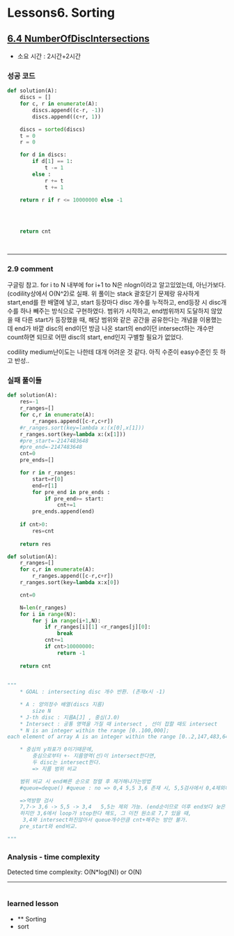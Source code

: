 
# Lessons6. Sorting
## [6.4 NumberOfDiscIntersections](https://app.codility.com/programmers/lessons/6-sorting/number_of_disc_intersections/)
* 소요 시간 : 2시간+2시간

### 성공 코드
```python
def solution(A):
    discs = []
    for c, r in enumerate(A):
        discs.append((c-r, -1))
        discs.append((c+r, 1))

    discs = sorted(discs)
    t = 0
    r = 0

    for d in discs:
        if d[1] == 1:
            t -= 1
        else :
            r += t
            t += 1
    
    return r if r <= 10000000 else -1



                
    return cnt
    
    
```

--------------------------------------------------------------------
### 2.9 comment    
구글링 참고.
for i to N 내부에 for i+1 to N은 nlogn이라고 알고있었는데, 아닌가보다.(codility상에서 O(N^2)로 실패.
위 풀이는 stack 괄호닫기 문제랑 유사하게 start,end를 한 배열에 넣고,
start 등장마다 disc 개수를 누적하고, end등장 시 disc개수를 하나 빼주는 방식으로 구현하였다.
범위가 시작하고, end범위까지 도달하지 않았을 때 다른 start가 등장했을 때, 해당 범위와 같은 공간을 공유한다는 개념을 이용했는데
end가 바깥 disc의 end이던 방금 나온 start의 end이던 intersect하는 개수만 count하면 되므로 어떤 disc의 start, end인지 구별할 필요가 없었다. 


codility medium난이도는 나한테 대개 어려운 것 같다.
아직 수준이 easy수준인 듯 하고 반성..



### 실패 풀이들
```python
def solution(A):
    res=-1
    r_ranges=[]
    for c,r in enumerate(A):
        r_ranges.append([c-r,c+r])
    #r_ranges.sort(key=lambda x:(x[0],x[1]))
    r_ranges.sort(key=lambda x:(x[1]))
    #pre_start=-2147483648
    #pre_end=-2147483648
    cnt=0
    pre_ends=[]

    for r in r_ranges:
        start=r[0]
        end=r[1]
        for pre_end in pre_ends : 
            if pre_end>= start:
                cnt+=1
        pre_ends.append(end)
    
    if cnt>0:
        res=cnt
    
    return res

```
```python
def solution(A):
    r_ranges=[]
    for c,r in enumerate(A):
        r_ranges.append([c-r,c+r])
    r_ranges.sort(key=lambda x:x[0])

    cnt=0

    N=len(r_ranges)
    for i in range(N):
        for j in range(i+1,N):
            if r_ranges[i][1] <r_ranges[j][0]:
                break
            cnt+=1
            if cnt>10000000:
                return -1
                
    return cnt
    
    
"""
    * GOAL : intersecting disc 개수 반환. (존재x시 -1)

    * A : 양의정수 배열(discs 지름)
        size N 
    * J-th disc : 지름A[J] , 중심(J.0)
    * Intersect : 공통 영역을 가질 때 intersect , 선이 접할 때도 intersect
    * N is an integer within the range [0..100,000];
each element of array A is an integer within the range [0..2,147,483,647].

    * 중심의 y좌표가 0이기때문에,
        중심으로부터 +- 지름영역(선)이 intersect한다면,
        두 disc는 intersect한다.
        => 지름 범위 비교

    범위 비교 시 end빠른 순으로 정렬 후 제거해나가는방법
    #queue=deque() #queue : no => 0,4 5,5 3,6 존재 시, 5,5검사에서 0,4제외하면 3,6과 intersect 체크 못함. (end순으로 정렬한 것이 sequencial한 결과 x)   

    =>역방향 검사
    7,7-> 3,6 -> 5,5 -> 3,4   5,5는 제외 가능. (end순이므로 이후 end보다 늦은 start 없는 것 보장 , 이후 end 더 작음을 보장)
    하지만 3,6에서 loop가 stop한다 해도, 그 이전 원소로 7,7 있을 때,
     3,4와 intersect하진않아서 queue개수만큼 cnt+해주는 방안 불가.
    pre_start와 end비교.

"""
```


### Analysis - time complexity

>
  Detected time complexity:
  O(N*log(N)) or O(N)

    
-----------------------------------------------

#
 ### learned lesson
 
* ** Sorting
* sort

#
 
 
